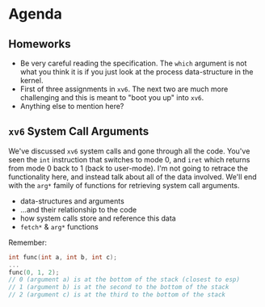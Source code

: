 # Agenda

## Homeworks

- Be very careful reading the specification.
	The `which` argument is not what you think it is if you just look at the process data-structure in the kernel.
- First of three assignments in `xv6`.
	The next two are much more challenging and this is meant to "boot you up" into `xv6`.
- Anything else to mention here?

## `xv6` System Call Arguments

We've discussed `xv6` system calls and gone through all the code.
You've seen the `int` instruction that switches to mode 0, and `iret` which returns from mode 0 back to 1 (back to user-mode).
I'm not going to retrace the functionality here, and instead talk about all of the data involved.
We'll end with the `arg*` family of functions for retrieving system call arguments.

- data-structures and arguments
- ...and their relationship to the code
- how system calls store and reference this data
- `fetch*` & `arg*` functions

Remember:

```c
int func(int a, int b, int c);
...
func(0, 1, 2);
// 0 (argument a) is at the bottom of the stack (closest to esp)
// 1 (argument b) is at the second to the bottom of the stack
// 2 (argument c) is at the third to the bottom of the stack
```
